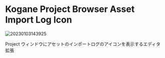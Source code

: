 # Kogane Project Browser Asset Import Log Icon

![20230103143925](https://user-images.githubusercontent.com/6134875/210346613-6081d9c8-51fe-4245-8ced-0116a21d9bcf.png)

Project ウィンドウにアセットのインポートログのアイコンを表示するエディタ拡張
